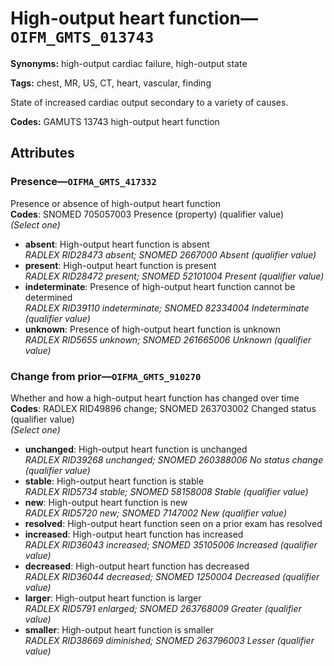# High-output heart function—`OIFM_GMTS_013743`

**Synonyms:** high-output cardiac failure, high-output state

**Tags:** chest, MR, US, CT, heart, vascular, finding

State of increased cardiac output secondary to a variety of causes.

**Codes:** GAMUTS 13743 high-output heart function

## Attributes

### Presence—`OIFMA_GMTS_417332`

Presence or absence of high-output heart function  
**Codes**: SNOMED 705057003 Presence (property) (qualifier value)  
*(Select one)*

- **absent**: High-output heart function is absent  
_RADLEX RID28473 absent; SNOMED 2667000 Absent (qualifier value)_
- **present**: High-output heart function is present  
_RADLEX RID28472 present; SNOMED 52101004 Present (qualifier value)_
- **indeterminate**: Presence of high-output heart function cannot be determined  
_RADLEX RID39110 indeterminate; SNOMED 82334004 Indeterminate (qualifier value)_
- **unknown**: Presence of high-output heart function is unknown  
_RADLEX RID5655 unknown; SNOMED 261665006 Unknown (qualifier value)_

### Change from prior—`OIFMA_GMTS_910270`

Whether and how a high-output heart function has changed over time  
**Codes**: RADLEX RID49896 change; SNOMED 263703002 Changed status (qualifier value)  
*(Select one)*

- **unchanged**: High-output heart function is unchanged  
_RADLEX RID39268 unchanged; SNOMED 260388006 No status change (qualifier value)_
- **stable**: High-output heart function is stable  
_RADLEX RID5734 stable; SNOMED 58158008 Stable (qualifier value)_
- **new**: High-output heart function is new  
_RADLEX RID5720 new; SNOMED 7147002 New (qualifier value)_
- **resolved**: High-output heart function seen on a prior exam has resolved  
- **increased**: High-output heart function has increased  
_RADLEX RID36043 increased; SNOMED 35105006 Increased (qualifier value)_
- **decreased**: High-output heart function has decreased  
_RADLEX RID36044 decreased; SNOMED 1250004 Decreased (qualifier value)_
- **larger**: High-output heart function is larger  
_RADLEX RID5791 enlarged; SNOMED 263768009 Greater (qualifier value)_
- **smaller**: High-output heart function is smaller  
_RADLEX RID38669 diminished; SNOMED 263796003 Lesser (qualifier value)_